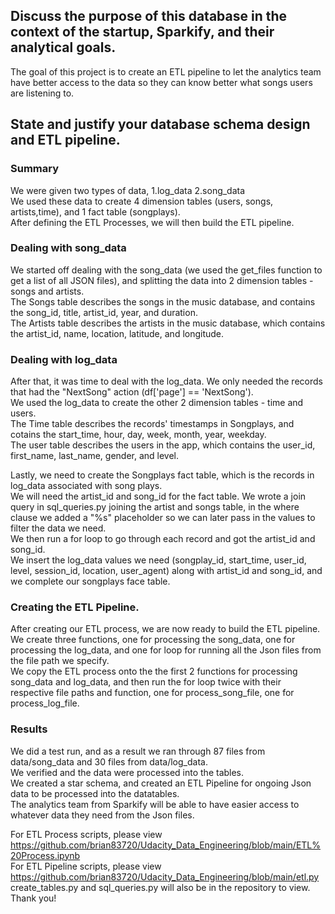## Discuss the purpose of this database in the context of the startup, Sparkify, and their analytical goals.

The goal of this project is to create an ETL pipeline to let the analytics team have better access to the data so they can know better what songs users are listening to.

## State and justify your database schema design and ETL pipeline.

### Summary 
We were given two types of data, 1.log_data 2.song_data  
We used these data to create 4 dimension tables (users, songs, artists,time), and 1 fact table (songplays).  
After defining the ETL Processes, we will then build the ETL pipeline.


### Dealing with song_data
We started off dealing with the song_data (we used the get_files function to get a list of all JSON files), and splitting the data into 2 dimension tables - songs and artists.  
The Songs table describes the songs in the music database, and contains the song_id, title, artist_id, year, and duration.  
The Artists table describes the artists in the music database, which contains the artist_id, name, location, latitude, and longitude.


### Dealing with log_data
After that, it was time to deal with the log_data. We only needed the records that had the "NextSong" action (df['page'] == 'NextSong').  
We used the log_data to create the other 2 dimension tables - time and users.  
The Time table describes the records' timestamps in Songplays, and cotains the start_time, hour, day, week, month, year, weekday.  
The user table describes the users in the app, which contains the user_id, first_name, last_name, gender, and level.  

Lastly, we need to create the Songplays fact table, which is the records in log_data associated with song plays.  
We will need the artist_id and song_id for the fact table. 
We wrote a join query in sql_queries.py joining the artist and songs table, in the where clause we added a "%s" placeholder so we can later pass in the values to filter the data we need.  
We then run a for loop to go through each record and got the artist_id and song_id.  
We insert the log_data values we need (songplay_id, start_time, user_id, level, session_id, location, user_agent) along with artist_id and song_id, and we complete our songplays face table.


### Creating the ETL Pipeline.
After creating our ETL process, we are now ready to build the ETL pipeline.  
We create three functions, one for processing the song_data, one for processing the log_data, and one for loop for running all the Json files from the file path we specify.  
We copy the ETL process onto the the first 2 functions for processing song_data and log_data, and then run the for loop twice with their respective file paths and function, one for process_song_file, one for process_log_file.


### Results
We did a test run, and as a result we ran through 87 files from data/song_data and 30 files from data/log_data.  
We verified and the data were processed into the tables.  
We created a star schema, and created an ETL Pipeline for ongoing Json data to be processed into the datatables.  
The analytics team from Sparkify will be able to have easier access to whatever data they need from the Json files.

For ETL Process scripts, please view https://github.com/brian83720/Udacity_Data_Engineering/blob/main/ETL%20Process.ipynb  
For ETL Pipeline scripts, please view https://github.com/brian83720/Udacity_Data_Engineering/blob/main/etl.py  
create_tables.py and sql_queries.py will also be in the repository to view.  
Thank you!
